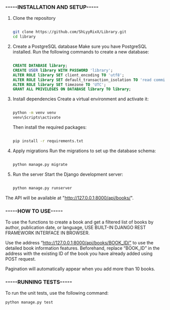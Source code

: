 ### -----INSTALLATION AND SETUP-----

 1. Clone the repository

    ```bash

    git clone https://github.com/ShLyyRixX/Library.git
    cd library
    ```

 2. Create a PostgreSQL database
    Make sure you have PostgreSQL installed. Run the following commands to create a new database:

    ```sql

    CREATE DATABASE library;
    CREATE USER library WITH PASSWORD 'library';
    ALTER ROLE library SET client_encoding TO 'utf8';
    ALTER ROLE library SET default_transaction_isolation TO 'read committed';
    ALTER ROLE library SET timezone TO 'UTC';
    GRANT ALL PRIVILEGES ON DATABASE library TO library;
    ```

3. Install dependencies
    Create a virtual environment and activate it:

    ```bash

    python -m venv venv
    venv\Scripts\activate
    ```

    Then install the required packages:

    ```bash

    pip install -r requirements.txt
    ```

4. Apply migrations
    Run the migrations to set up the database schema:

    ```bash

    python manage.py migrate
    ```

5. Run the server
    Start the Django development server:

    ```bash

    python manage.py runserver
    ```

The API will be available at "http://127.0.0.1:8000/api/books/".

### -----HOW TO USE-----

To use the functions to create a book and get a filtered list of books by author, publication date, or language, USE BUILT-IN DJANGO REST FRAMEWORK INTERFACE IN BROWSER.

Use the address “http://127.0.0.1:8000/api/books/BOOK_ID/” to use the detailed book information features. 
Beforehand, replace “BOOK_ID” in the address with the existing ID of the book you have already added using POST request.

Pagination will automatically appear when you add more than 10 books.

### -----RUNNING TESTS-----

To run the unit tests, use the following command:


    python manage.py test
    

